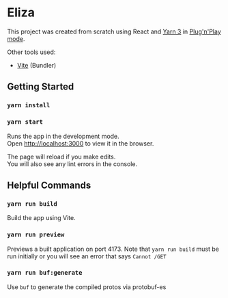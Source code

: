 # Eliza

This project was created from scratch using React and [Yarn 3](https://yarnpkg.com) in [Plug'n'Play mode](https://yarnpkg.com/features/pnp).

Other tools used:

* [Vite](https://vitejs.dev/) (Bundler)

## Getting Started

### `yarn install`
### `yarn start`

Runs the app in the development mode.\
Open [http://localhost:3000](http://localhost:3000) to view it in the browser.

The page will reload if you make edits.\
You will also see any lint errors in the console.

## Helpful Commands

### `yarn run build`

Build the app using Vite.

### `yarn run preview`

Previews a built application on port 4173.  Note that `yarn run build` must be run initially or you will see an error 
that says `Cannot /GET`

### `yarn run buf:generate`

Use `buf` to generate the compiled protos via protobuf-es

